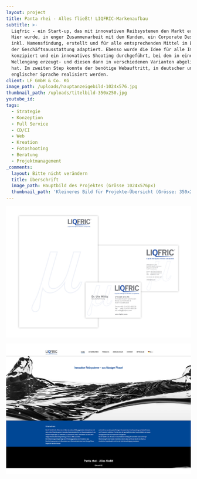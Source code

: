 ```yaml
---
layout: project
title: Panta rhei - Alles fließt! LIQFRIC-Markenaufbau
subtitle: >-
  Liqfric - ein Start-up, das mit innovativen Reibsystemen den Markt erobert.
  Hier wurde, in enger Zusammenarbeit mit dem Kunden, ein Corporate Design,
  inkl. Namensfindung, erstellt und für alle entsprechenden Mittel im Bereich
  der Geschäftsausstattung adaptiert. Ebenso wurde die Idee für alle Imagebilder
  konzipiert und ein innovatives Shooting durchgeführt, bei dem in einem Becken
  Wellengang erzeugt- und diesen dann in verschiedenen Varianten abgelichtet
  hat. Im zweiten Step konnte der benötige Webauftritt, in deutscher und
  englischer Sprache realisiert werden.
client: LF GmbH & Co. KG
image_path: /uploads/hauptanzeigebild-1024x576.jpg
thumbnail_path: /uploads/titelbild-350x250.jpg
youtube_id:
tags:
  - Strategie
  - Konzeption
  - Full Service
  - CD/CI
  - Web
  - Kreation
  - Fotoshooting
  - Beratung
  - Projektmanagement
_comments:
  layout: Bitte nicht verändern
  title: Überschrift
  image_path: Hauptbild des Projektes (Grösse 1024x576px)
  thumbnail_path: 'Kleineres Bild für Projekte-Übersicht (Grösse: 350x250px)'
---
```


![](/uploads/bild-03-1024x724.jpg)

![](/uploads/bild-02-1024x724-1.jpg)